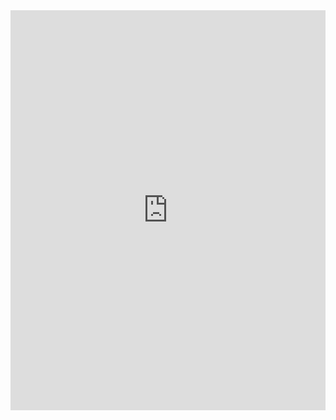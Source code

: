 <iframe src="https://scribehow.com/embed/0402__How_to_run_a_Tercen_template_workflow__R26a4-ETQo-kljjtQX0Y3g" width="100%" height="640" allowfullscreen frameborder="0"></iframe>
